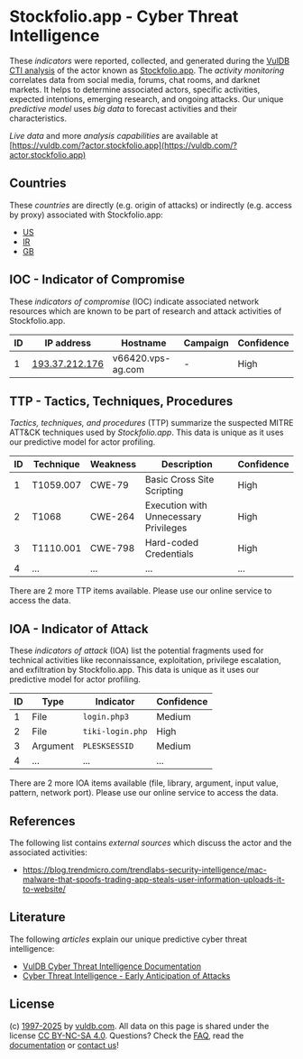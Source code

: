 # Stockfolio.app - Cyber Threat Intelligence

These _indicators_ were reported, collected, and generated during the [VulDB CTI analysis](https://vuldb.com/?kb.cti) of the actor known as [Stockfolio.app](https://vuldb.com/?actor.stockfolio.app). The _activity monitoring_ correlates data from social media, forums, chat rooms, and darknet markets. It helps to determine associated actors, specific activities, expected intentions, emerging research, and ongoing attacks. Our unique _predictive model_ uses _big data_ to forecast activities and their characteristics.

_Live data_ and more _analysis capabilities_ are available at [https://vuldb.com/?actor.stockfolio.app](https://vuldb.com/?actor.stockfolio.app)

## Countries

These _countries_ are directly (e.g. origin of attacks) or indirectly (e.g. access by proxy) associated with Stockfolio.app:

* [US](https://vuldb.com/?country.us)
* [IR](https://vuldb.com/?country.ir)
* [GB](https://vuldb.com/?country.gb)

## IOC - Indicator of Compromise

These _indicators of compromise_ (IOC) indicate associated network resources which are known to be part of research and attack activities of Stockfolio.app.

ID | IP address | Hostname | Campaign | Confidence
-- | ---------- | -------- | -------- | ----------
1 | [193.37.212.176](https://vuldb.com/?ip.193.37.212.176) | v66420.vps-ag.com | - | High

## TTP - Tactics, Techniques, Procedures

_Tactics, techniques, and procedures_ (TTP) summarize the suspected MITRE ATT&CK techniques used by _Stockfolio.app_. This data is unique as it uses our predictive model for actor profiling.

ID | Technique | Weakness | Description | Confidence
-- | --------- | -------- | ----------- | ----------
1 | T1059.007 | CWE-79 | Basic Cross Site Scripting | High
2 | T1068 | CWE-264 | Execution with Unnecessary Privileges | High
3 | T1110.001 | CWE-798 | Hard-coded Credentials | High
4 | ... | ... | ... | ...

There are 2 more TTP items available. Please use our online service to access the data.

## IOA - Indicator of Attack

These _indicators of attack_ (IOA) list the potential fragments used for technical activities like reconnaissance, exploitation, privilege escalation, and exfiltration by Stockfolio.app. This data is unique as it uses our predictive model for actor profiling.

ID | Type | Indicator | Confidence
-- | ---- | --------- | ----------
1 | File | `login.php3` | Medium
2 | File | `tiki-login.php` | High
3 | Argument | `PLESKSESSID` | Medium
4 | ... | ... | ...

There are 2 more IOA items available (file, library, argument, input value, pattern, network port). Please use our online service to access the data.

## References

The following list contains _external sources_ which discuss the actor and the associated activities:

* https://blog.trendmicro.com/trendlabs-security-intelligence/mac-malware-that-spoofs-trading-app-steals-user-information-uploads-it-to-website/

## Literature

The following _articles_ explain our unique predictive cyber threat intelligence:

* [VulDB Cyber Threat Intelligence Documentation](https://vuldb.com/?kb.cti)
* [Cyber Threat Intelligence - Early Anticipation of Attacks](https://www.scip.ch/en/?labs.20201022)

## License

(c) [1997-2025](https://vuldb.com/?kb.changelog) by [vuldb.com](https://vuldb.com/?kb.about). All data on this page is shared under the license [CC BY-NC-SA 4.0](https://creativecommons.org/licenses/by-nc-sa/4.0/). Questions? Check the [FAQ](https://vuldb.com/?kb.faq), read the [documentation](https://vuldb.com/?kb) or [contact us](https://vuldb.com/?contact)!
